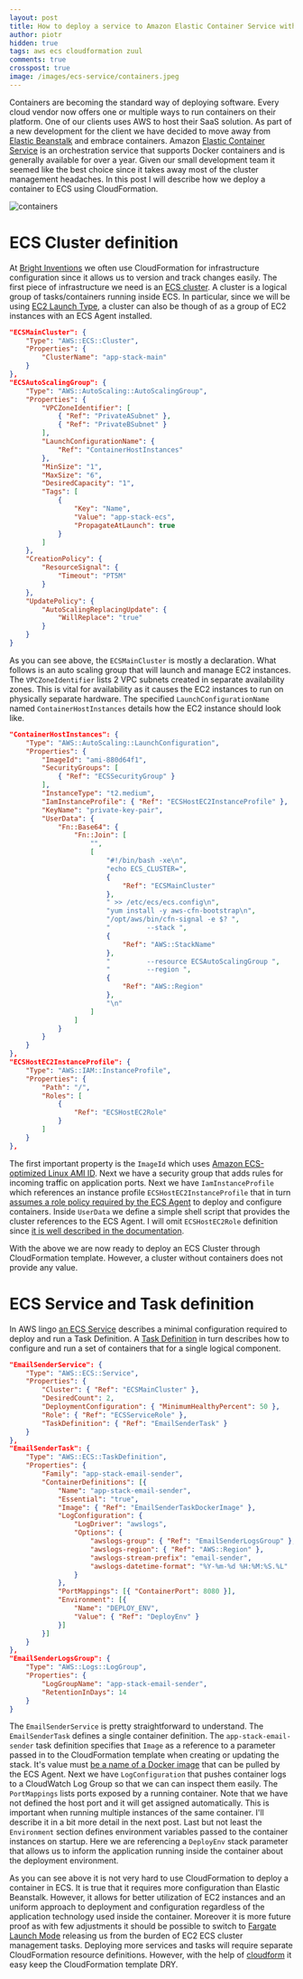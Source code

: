 ```yaml
---
layout: post
title: How to deploy a service to Amazon Elastic Container Service with CloudFormation?
author: piotr
hidden: true
tags: aws ecs cloudformation zuul 
comments: true
crosspost: true
image: /images/ecs-service/containers.jpeg
---
```


Containers are becoming the standard way of deploying software. Every cloud vendor now offers one or multiple ways to run containers on their platform. One of our clients uses AWS to host their SaaS solution. As part of a new development for the client we have decided to move away from [Elastic Beanstalk](https://docs.aws.amazon.com/elasticbeanstalk/latest/dg/Welcome.html) and embrace containers. Amazon [Elastic Container Service](https://aws.amazon.com/ecs/) is an orchestration service that supports Docker containers and is generally available for over a year. Given our small development team it seemed like the best choice since it takes away most of the cluster management headaches. In this post I will describe how we deploy a container to ECS using CloudFormation.

![containers](/images/ecs-service/containers.jpeg)

# ECS Cluster definition

At [Bright Inventions](https://brightinventions.pl/) we often use CloudFormation for infrastructure configuration since it allows us to version and track changes easily. The first piece of infrastructure we need is an [ECS cluster](https://docs.aws.amazon.com/AmazonECS/latest/developerguide/ECS_clusters.html). A cluster is a logical group of tasks/containers running inside ECS. In particular, since we will be using [EC2 Launch Type](https://docs.aws.amazon.com/AmazonECS/latest/developerguide/launch_types.html), a cluster can also be though of as a group of EC2 instances with an ECS Agent installed.


```json
"ECSMainCluster": {
    "Type": "AWS::ECS::Cluster",
    "Properties": {
        "ClusterName": "app-stack-main"
    }
},
"ECSAutoScalingGroup": {
    "Type": "AWS::AutoScaling::AutoScalingGroup",
    "Properties": {
        "VPCZoneIdentifier": [
            { "Ref": "PrivateASubnet" },
            { "Ref": "PrivateBSubnet" }
        ],
        "LaunchConfigurationName": {
            "Ref": "ContainerHostInstances"
        },
        "MinSize": "1",
        "MaxSize": "6",
        "DesiredCapacity": "1",
        "Tags": [
            {
                "Key": "Name",
                "Value": "app-stack-ecs",
                "PropagateAtLaunch": true
            }
        ]
    },
    "CreationPolicy": {
        "ResourceSignal": {
            "Timeout": "PT5M"
        }
    },
    "UpdatePolicy": {
        "AutoScalingReplacingUpdate": {
            "WillReplace": "true"
        }
    }
}
```

As you can see above, the `ECSMainCluster` is mostly a declaration. What follows is an auto scaling group that will launch and manage EC2 instances. The `VPCZoneIdentifier` lists 2 VPC subnets created in separate availability zones. This is vital for availability as it causes the EC2 instances to run on physically separate hardware. The specified `LaunchConfigurationName` named `ContainerHostInstances` details how the EC2 instance should look like.

```json
"ContainerHostInstances": {
    "Type": "AWS::AutoScaling::LaunchConfiguration",
    "Properties": {
        "ImageId": "ami-880d64f1",
        "SecurityGroups": [
            { "Ref": "ECSSecurityGroup" }
        ],
        "InstanceType": "t2.medium",
        "IamInstanceProfile": { "Ref": "ECSHostEC2InstanceProfile" },
        "KeyName": "private-key-pair",
        "UserData": {
            "Fn::Base64": {
                "Fn::Join": [
                    "",
                    [
                        "#!/bin/bash -xe\n",
                        "echo ECS_CLUSTER=",
                        {
                            "Ref": "ECSMainCluster"
                        },
                        " >> /etc/ecs/ecs.config\n",
                        "yum install -y aws-cfn-bootstrap\n",
                        "/opt/aws/bin/cfn-signal -e $? ",
                        "         --stack ",
                        {
                            "Ref": "AWS::StackName"
                        },
                        "         --resource ECSAutoScalingGroup ",
                        "         --region ",
                        {
                            "Ref": "AWS::Region"
                        },
                        "\n"
                    ]
                ]
            }
        }
    }
},
"ECSHostEC2InstanceProfile": {
    "Type": "AWS::IAM::InstanceProfile",
    "Properties": {
        "Path": "/",
        "Roles": [
            {
                "Ref": "ECSHostEC2Role"
            }
        ]
    }
},
```

The first important property is the `ImageId` which uses [Amazon ECS-optimized Linux AMI ID](https://docs.aws.amazon.com/AmazonECS/latest/developerguide/ecs-optimized_AMI.html). Next we have a security group that adds rules for incoming traffic on application ports. Next we have `IamInstanceProfile` which references an instance profile `ECSHostEC2InstanceProfile` that in turn [assumes a role policy required by the ECS Agent](https://docs.aws.amazon.com/AmazonECS/latest/developerguide/instance_IAM_role.html) to deploy and configure containers.
Inside `UserData` we define a simple shell script that provides the cluster references to the ECS Agent. I will omit `ECSHostEC2Role` definition since [it is well described in the documentation](https://docs.aws.amazon.com/AmazonECS/latest/developerguide/instance_IAM_role.html).

With the above we are now ready to deploy an ECS Cluster through CloudFormation template. However, a cluster without containers does not provide any value. 

# ECS Service and Task definition

In AWS lingo [an ECS Service](https://docs.aws.amazon.com/AmazonECS/latest/developerguide/ecs_services.html) describes a minimal configuration required to deploy and run a Task Definition. A [Task Definition](https://docs.aws.amazon.com/AmazonECS/latest/developerguide/task_definitions.html) in turn describes how to configure and run a set of containers that for a single logical component.

```json
"EmailSenderService": {
    "Type": "AWS::ECS::Service",
    "Properties": {
        "Cluster": { "Ref": "ECSMainCluster" },
        "DesiredCount": 2,
        "DeploymentConfiguration": { "MinimumHealthyPercent": 50 },
        "Role": { "Ref": "ECSServiceRole" },
        "TaskDefinition": { "Ref": "EmailSenderTask" }
    }
},
"EmailSenderTask": {
    "Type": "AWS::ECS::TaskDefinition",
    "Properties": {
        "Family": "app-stack-email-sender",
        "ContainerDefinitions": [{
            "Name": "app-stack-email-sender",
            "Essential": "true",
            "Image": { "Ref": "EmailSenderTaskDockerImage" },
            "LogConfiguration": {
                "LogDriver": "awslogs",
                "Options": {
                    "awslogs-group": { "Ref": "EmailSenderLogsGroup" },
                    "awslogs-region": { "Ref": "AWS::Region" },
                    "awslogs-stream-prefix": "email-sender",
                    "awslogs-datetime-format": "%Y-%m-%d %H:%M:%S.%L"
                }
            },
            "PortMappings": [{ "ContainerPort": 8080 }],
            "Environment": [{
                "Name": "DEPLOY_ENV",
                "Value": { "Ref": "DeployEnv" }
            }]
        }]
    }
},
"EmailSenderLogsGroup": {
    "Type": "AWS::Logs::LogGroup",
    "Properties": {
        "LogGroupName": "app-stack-email-sender",
        "RetentionInDays": 14
    }
}
```

The `EmailSenderService` is pretty straightforward to understand. The `EmailSenderTask` defines a single container definition. The `app-stack-email-sender` task definition specifies that `Image` as a reference to a parameter passed in to the CloudFormation template when creating or updating the stack. It's value must [be a name of a Docker image](https://docs.docker.com/engine/reference/commandline/pull/#pull-from-a-different-registry) that can be pulled by the ECS Agent. Next we have `LogConfiguration` that pushes container logs to a CloudWatch Log Group so that we can can inspect them easily. The `PortMappings` lists ports exposed by a running container. Note that we have not defined the host port and it will get assigned automatically. This is important when running multiple instances of the same container. I'll describe it in a bit more detail in the next post. Last but not least the `Environment` section defines environment variables passed to the container instances on startup. Here we are referencing a `DeployEnv` stack parameter that allows us to inform the application running inside the container about the deployment environment.

As you can see above it is not very hard to use CloudFormation to deploy a container in ECS. It is true that it requires more configuration than Elastic Beanstalk. However, it allows for better utilization of EC2 instances and an uniform approach to deployment and configuration regardless of the application technology used inside the container. Moreover it is more future proof as with few adjustments it should be possible to switch to [Fargate Launch Mode](https://docs.aws.amazon.com/AmazonECS/latest/developerguide/launch_types.html) releasing us from the burden of EC2 ECS cluster management tasks. Deploying more services and tasks will require separate CloudFormation resource definitions. However, with the help of [cloudform](https://brightinventions.pl/blog/introducing-cloudform-tame-aws-cloudformation-templates/) it easy keep the  CloudFormation template DRY.

